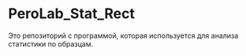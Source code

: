# PeroLab_Stat_Rect
Это репозиторий с программой, которая используется для анализа статистики по образцам.
